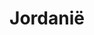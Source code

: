 ---
title: "Jordanië"
introtext: "Jordanië is het hart van het Midden-Oosten en zit vol met cultureel erfgoed. De verborgen stad Petra behoort zelfs tot de 7 wereldwonderen! Deze iconische 2000 jaar oude stad is uitgehakt in rode rotswanden en ziet er ongelooflijk indrukwekkend uit. Trek door de prachtige Wadi Rum woestijn waar je kan klimmen op hoge rotsformaties en ga hier zeker overnachten in de bedoeïnententen. Je zult versteld staan van de prachtige sterren aan de heldere hemel. Na alle activiteiten kun je je reis relaxed afsluiten in de Dode Zee, het laagst gelegen meer ter wereld. Jordanië is een erg bijzonder land en zou op ieders bucketlist moeten staan!"
introimage: "https://lh3.googleusercontent.com/AkEs32cUllmUwcpY3zGjsnySZm1oXIePFg1iawk_azrWacas28tWtzAH9JcY_rKkErxUR5DQLDeHaEk2Usbe-0R2cW1VTNBkAffSe0Yq1k0gGGdNSSs704BNLFCcsWQUvc8DCRiW2w=w800"
surface: "89.000"
inhabitants: "9.800.000"
rate: "0,78"
valuta: "dinar"
need_to_know_text: ""
need_to_know_more_text: ""
fact_one_text: ""
fact_two_text: ""
bigmac_index: ""
images: "https://lh3.googleusercontent.com/BySyztPr38tbmMaaUagKEP4JQdKw4JGNqGN__0_VXq9s6iFDQc0iit3QgM7yhsHg-3eCpTBFWr9EHpgfriOROTKLMcvFXzV3mvCAcxS58uPZKtJNVbMGyVIytU66b7b7F6e31Z3cfA=w800|https://lh3.googleusercontent.com/EuVbl6X99acOIvajzppaJNlSyPuCdLcF6wU_j4YQ2CZlbNA88PbYqZZkI8bxeG2xs26yuS1-DNe79kDC0J0o7gWZe5VWQZzhdsZKFLJ1rwn8OwGWgP2A2KLOFHrecb_vbe_DSuxfjQ=w800|https://lh3.googleusercontent.com/kwcsvOWwwoYkp6hZttbuCBb0wQENmFmEDaW-rVHrEbJwskxiTv7dMFLoBHCHdniwkZBa1XHPBfvX3LSNMaCKglkiV2knDs-KZdCCkUpCQhsJ_Ac7Fp1XRcb9oUEMN6x2bgyyXfe8Eg=w800|https://lh3.googleusercontent.com/X6NaMarQHIRmX1KQCE9qOGvvfrRjP3bmE8XxE33y-_PTCcEpdIzRCCgagrdeDNi6MrGYYUQJQNaqgzbRrXHhjeHoraUNVPMChu9JRicRGNBFkukcXYBNn5kMz_EBCtaIIeCOkPioSQ=w800"
flight_button_title: "Check vluchtprijzen Jordanië"
flight_button_url: "https://lt45.net/c/?si=11986&li=1528136&wi=335922&ws=&dl=transport%2Fflights%2Fnl%2Fjo%2F%3Flocale%3Dnl-NL%26currency%3DEUR%26market%3DNL"
inspiration_url: "https://partner.bol.com/click/click?p=2&t=url&s=1025999&f=TXL&url=https%3A%2F%2Fwww.bol.com%2Fnl%2Ff%2Flonely-planet-jordan%2F30551866%2F&name=Jordan%2010%20LP%2C%20Lonely%20Planet"
country_code: "jo"
hotels_url: "https://www.awin1.com/cread.php?awinmid=8371&awinaffid=661335&clickref=&p=%5B%5Bhttps%253A%252F%252Fwww.expedia.nl%252FHotel-Search%253Fadults%253D2%2526destination%253DJordanie%2526sort%253DPRICE_LOW_TO_HIGH%5D%5D"
---